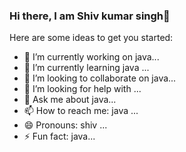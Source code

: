 ### Hi there, I am Shiv kumar singh👋

Here are some ideas to get you started:

- 🔭 I’m currently working on java...
- 🌱 I’m currently learning java ...
- 👯 I’m looking to collaborate on java...
- 🤔 I’m looking for help with ...
- 💬 Ask me about java...
- 📫 How to reach me: java ...
- 😄 Pronouns: shiv ...
- ⚡ Fun fact: java...

